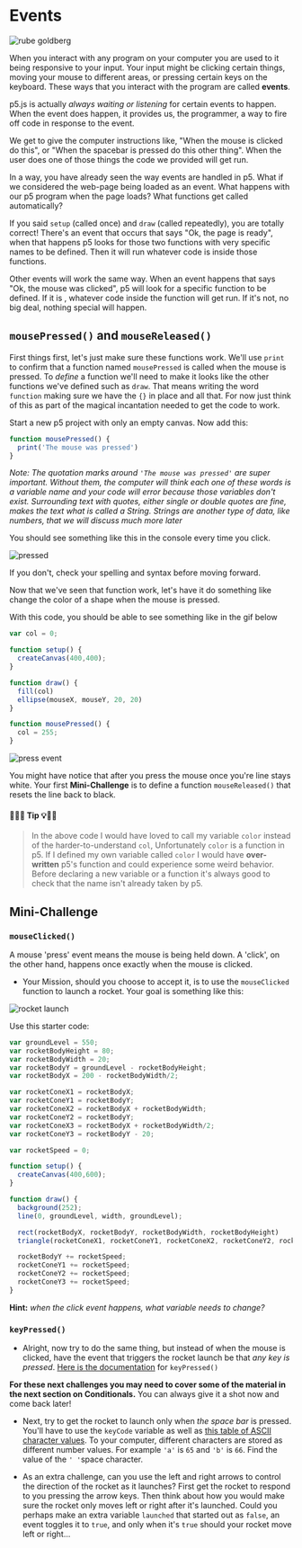 # Events

![rube goldberg](https://media.giphy.com/media/ywNJFJR54KfQY/giphy.gif)

When you interact with any program on your computer you are used to it being responsive to your input. Your input might be clicking certain things, moving your mouse to different areas, or pressing certain keys on the keyboard. These ways that you interact with the program are called **events**.

p5.js is actually *always waiting or listening* for certain events to happen. When the event does happen, it provides us, the programmer, a way to fire off code in response to the event.

We get to give the computer instructions like, "When the mouse is clicked do this", or "When the spacebar is pressed do this other thing". When the user does one of those things the code we provided will get run.

In a way, you have already seen the way events are handled in p5.  What if we considered the web-page being loaded as an event. What happens with our p5 program when the page loads? What functions get called automatically?

If you said `setup` (called once) and `draw` (called repeatedly), you are totally correct! There's an event that occurs that says "Ok, the page is ready", when that happens p5 looks for those two functions with very specific names to be defined. Then it will run whatever code is inside those functions.

Other events will work the same way. When an event happens that says "Ok, the mouse was clicked", p5 will look for a specific function to be defined. If it is , whatever code inside the function will get run. If it's not, no big deal, nothing special will happen.

## `mousePressed()` and `mouseReleased()`
First things first, let's just make sure these functions work. We'll use `print` to confirm that a function named `mousePressed` is called when the mouse is pressed. To *define* a function we'll need to make it looks like the other functions we've defined such as `draw`.  That means writing the word `function` making sure we have the `{}` in place and all that. For now just think of this as part of the magical incantation needed to get the code to work.

Start a new p5 project with only an empty canvas. Now add this:

```javascript
function mousePressed() {
  print('The mouse was pressed')
}
```

*Note: The quotation marks around `'The mouse was pressed'` are super important. Without them, the computer will think each one of these words is a variable name and your code will error because those variables don't exist.  Surrounding text with quotes, either single or double quotes are fine, makes the text what is called a String. Strings are another type of data, like numbers, that we will discuss much more later*

You should see something like this in the console every time you click.

![pressed](/resources/pressed.gif)

If you don't, check your spelling and syntax before moving forward.

Now that we've seen that function work, let's have it do something like change the color of a shape when the mouse is pressed.

With this code, you should be able to see something like in the gif below

```javascript
var col = 0;

function setup() {
  createCanvas(400,400);
}

function draw() {
  fill(col)
  ellipse(mouseX, mouseY, 20, 20)
}

function mousePressed() {
  col = 255;
}
```

![press event](/resources/press-event.gif)

You might have notice that after you press the mouse once you're line stays white.  Your first **Mini-Challenge** is to define a function `mouseReleased()` that resets the line back to black.

#### 🔔🔑💡 Tip 💡🔑🔔
> In the above code I would have loved to call my variable `color` instead of the harder-to-understand `col`, Unfortunately `color` is a function in p5.  If I defined my own variable called `color` I would have **over-written** p5's function and could experience some weird behavior. Before declaring a new variable or a function it's always good to check that the name isn't already taken by p5.

## Mini-Challenge
### `mouseClicked()`
A mouse 'press' event means the mouse is being held down. A 'click', on the other hand, happens once exactly when the mouse is clicked.

- Your Mission, should you choose to accept it, is to use the `mouseClicked` function to launch a rocket.
Your goal is something like this:

![rocket launch](/resources/rocket-launch.gif)

Use this starter code:

```javascript
var groundLevel = 550;
var rocketBodyHeight = 80;
var rocketBodyWidth = 20;
var rocketBodyY = groundLevel - rocketBodyHeight;
var rocketBodyX = 200 - rocketBodyWidth/2;

var rocketConeX1 = rocketBodyX;
var rocketConeY1 = rocketBodyY;
var rocketConeX2 = rocketBodyX + rocketBodyWidth;
var rocketConeY2 = rocketBodyY;
var rocketConeX3 = rocketBodyX + rocketBodyWidth/2;
var rocketConeY3 = rocketBodyY - 20;

var rocketSpeed = 0;

function setup() {
  createCanvas(400,600);
}

function draw() {
  background(252);
  line(0, groundLevel, width, groundLevel);

  rect(rocketBodyX, rocketBodyY, rocketBodyWidth, rocketBodyHeight)
  triangle(rocketConeX1, rocketConeY1, rocketConeX2, rocketConeY2, rocketConeX3, rocketConeY3);

  rocketBodyY += rocketSpeed;
  rocketConeY1 += rocketSpeed;
  rocketConeY2 += rocketSpeed;
  rocketConeY3 += rocketSpeed;
}
```

**Hint:** *when the click event happens, what variable needs to change?*

### `keyPressed()`

- Alright, now try to do the same thing, but instead of when the mouse is clicked, have the event that triggers the rocket launch be that *any key is pressed*. [Here is the documentation](https://p5js.org/reference/#/p5/keyPressed) for `keyPressed()`

**For these next challenges you may need to cover some of the material in the next section on Conditionals.** You can always give it a shot now and come back later!

- Next, try to get the rocket to launch only when *the space bar* is pressed. You'll have to use the `keyCode` variable as well as [this table of ASCII character values](https://www.cambiaresearch.com/articles/15/javascript-char-codes-key-codes).  To your computer, different characters are stored as different number values. For example `'a'` is `65` and `'b'` is `66`. Find the value of the `' '`space character.

- As an extra challenge, can you use the left and right arrows to control the direction of the rocket as it launches? First get the rocket to respond to you pressing the arrow keys. Then think about how you would make sure the rocket only moves left or right after it's launched. Could you perhaps make an extra variable `launched` that started out as `false`, an event toggles it to `true`, and only when it's `true` should your rocket move left or right...
